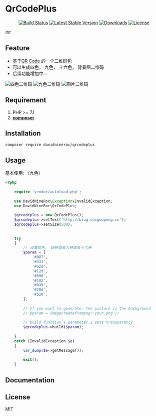 # QrCodePlus

<p align="center">
<a href="https://packagist.org/packages/davidnineroc/qrcodeplus"><img src="https://travis-ci.org/DavidNineRoc/qrcodeplus.svg?branch=master" alt="Build Status"></a>
<a href="https://packagist.org/packages/davidnineroc/qrcodeplus"><img src="https://poser.pugx.org/davidnineroc/qrcodeplus/v/stable" alt="Latest Stable Version"></a>
<a href="https://packagist.org/packages/davidnineroc/qrcodeplus"><img src="https://poser.pugx.org/davidnineroc/qrcodeplus/downloads" alt="Downloads"></a>
<a href="https://packagist.org/packages/davidnineroc/qrcodeplus"><img src="https://poser.pugx.org/laravel/passport/license.svg" alt="License"></a>
</p>
##  


## Feature
 - 基于[QR Code](https://github.com/endroid/QrCode) 的一个二维码包
 - 可以生成四色， 九色， 十六色， 背景图二维码
 - 后续功能增加中...
 
 ![四色二维码](http://or2pofbfh.bkt.clouddn.com/composer/four.png)
 ![九色二维码](http://or2pofbfh.bkt.clouddn.com/composer/nine.png)
 ![图片二维码](http://or2pofbfh.bkt.clouddn.com/composer/image.png)


## Requirement

1. PHP >= 7.1
2. **[composer](https://getcomposer.org/)**



## Installation

```shell
composer require davidnineroc/qrcodeplus
```

## Usage

基本使用: （九色）

```php
<?php
    
    require 'vendor/autoload.php';
    
    use DavidNineRoc\Exception\InvalidException;
    use DavidNineRoc\QrCodePlus;
    
    $qrcodeplus = new QrCodePlus();
    $qrcodeplus->setText('http://blog.shiguopeng.cn');
    $qrcodeplus->setSize(500);
    
    
    try
    {
        // 设置颜色， 四种或者九种或者十六种
        $param = [
            '#087',
            '#431',
            '#a2d',
            '#12d',
            '#098',
            '#182',
            '#039',
            '#20d',
            '#520',
        ];
        
        // If you want to generate, the picture is the background
        // $param = imagecreatefrompng('your.png');
    
        // build function`s parameter 2 sets transparency
        $qrcodeplus->build($param);
    
    }
    catch (InvalidException $e)
    {
        var_dump($e->getMessage());
    
        exit();
    }
```





## Documentation

## License

MIT
